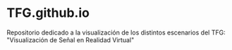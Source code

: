 # TFG.github.io
Repositorio dedicado a la visualización de los distintos escenarios del TFG: "Visualización de Señal en Realidad Virtual"
